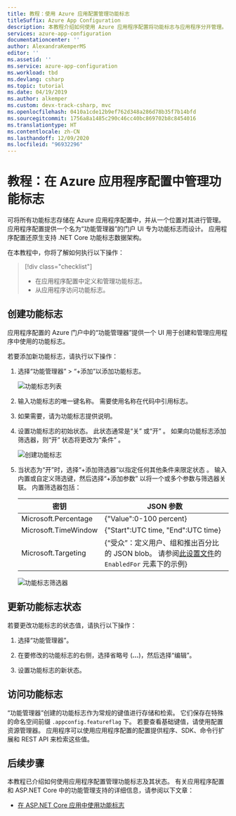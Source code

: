 ```yaml
---
title: 教程：使用 Azure 应用配置管理功能标志
titleSuffix: Azure App Configuration
description: 本教程介绍如何使用 Azure 应用程序配置将功能标志与应用程序分开管理。
services: azure-app-configuration
documentationcenter: ''
author: AlexandraKemperMS
editor: ''
ms.assetid: ''
ms.service: azure-app-configuration
ms.workload: tbd
ms.devlang: csharp
ms.topic: tutorial
ms.date: 04/19/2019
ms.author: alkemper
ms.custom: devx-track-csharp, mvc
ms.openlocfilehash: 0410a1cde12b9ef762d348a286d78b35f7b14bfd
ms.sourcegitcommit: 1756a8a1485c290c46cc40bc869702b8c8454016
ms.translationtype: HT
ms.contentlocale: zh-CN
ms.lasthandoff: 12/09/2020
ms.locfileid: "96932296"
---
```

# <a name="tutorial-manage-feature-flags-in-azure-app-configuration"></a>教程：在 Azure 应用程序配置中管理功能标志

可将所有功能标志存储在 Azure 应用程序配置中，并从一个位置对其进行管理。 应用程序配置提供一个名为“功能管理器”的门户 UI 专为功能标志而设计。  应用程序配置还原生支持 .NET Core 功能标志数据架构。

在本教程中，你将了解如何执行以下操作：

> [!div class="checklist"]
> * 在应用程序配置中定义和管理功能标志。
> * 从应用程序访问功能标志。

## <a name="create-feature-flags"></a>创建功能标志

应用程序配置的 Azure 门户中的“功能管理器”提供一个 UI 用于创建和管理应用程序中使用的功能标志。

若要添加新功能标志，请执行以下操作：

1. 选择“功能管理器” > “+添加”以添加功能标志。  

    ![功能标志列表](./media/azure-app-configuration-feature-flags.png)

1. 输入功能标志的唯一键名称。 需要使用名称在代码中引用标志。

1. 如果需要，请为功能标志提供说明。

1. 设置功能标志的初始状态。 此状态通常是“关”  或“开”  。 如果向功能标志添加筛选器，则“开”  状态将更改为“条件”  。

    ![创建功能标志](./media/azure-app-configuration-feature-flag-create.png)

1. 当状态为“开”时，选择“+添加筛选器”以指定任何其他条件来限定状态   。 输入内置或自定义筛选键，然后选择“+添加参数”  以将一个或多个参数与筛选器关联。 内置筛选器包括：

    | 密钥 | JSON 参数 |
    |---|---|
    | Microsoft.Percentage | {"Value":0-100 percent} |
    | Microsoft.TimeWindow | {"Start":UTC time, "End":UTC time} |
    | Microsoft.Targeting | {“受众”：定义用户、组和推出百分比的 JSON blob。 请参阅[此设置文件](https://github.com/microsoft/FeatureManagement-Dotnet/blob/master/examples/FeatureFlagDemo/appsettings.json)的 `EnabledFor` 元素下的示例}

    ![功能标志筛选器](./media/azure-app-configuration-feature-flag-filter.png)

## <a name="update-feature-flag-states"></a>更新功能标志状态

若要更改功能标志的状态值，请执行以下操作：

1. 选择“功能管理器”。

1. 在要修改的功能标志的右侧，选择省略号 (**...**)，然后选择“编辑”。

1. 设置功能标志的新状态。

## <a name="access-feature-flags"></a>访问功能标志

“功能管理器”创建的功能标志作为常规的键值进行存储和检索。 它们保存在特殊的命名空间前缀 `.appconfig.featureflag` 下。 若要查看基础键值，请使用配置资源管理器。 应用程序可以使用应用程序配置的配置提供程序、SDK、命令行扩展和 REST API 来检索这些值。

## <a name="next-steps"></a>后续步骤

本教程已介绍如何使用应用程序配置管理功能标志及其状态。 有关应用程序配置和 ASP.NET Core 中的功能管理支持的详细信息，请参阅以下文章：

* [在 ASP.NET Core 应用中使用功能标志](./use-feature-flags-dotnet-core.md)
